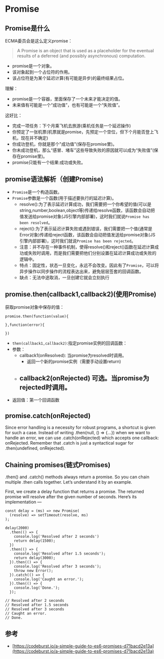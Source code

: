 # Promise

## Promise是什么
ECMA委员会是这么定义promise：
>A Promise is an object that is used as a placeholder for the eventual results of a deferred (and possibly asynchronous) computation.

- promise是一个对象。
- 该对象起到一个占位符的作用。
- 该占位符是为某个延迟计算(有可能是异步)的最终结果占位。

理解：
- promise是一个容器，里面保存了一个未来才能决定的值。
- 未来值有可能是一个“成功值”，也有可能是一个“失败值”。

这好比：
- 完成一项任务：下个月乘飞机去旅游(乘机任务是一个延迟操作)
- 你预定了一张机票(机票就是promise，先预定一个空位，但下个月能否登上飞机，现在并不确定)
- 你成功登机，你就是那个"成功值"(保存在promise里)。
- 你未成功登机，那么“感冒、堵车”这些导致失败的原因就可以成为“失败值”(保存在promise里)。
- promise只能有一个结果:成功或失败。

## promise语法解析（创建Promise)
- `Promise`是一个构造函数。
- `Promise`参数是一个函数(用于描述要执行的延迟计算)。
  - resolve():为了表示延迟计算成功，我们需要把一个你希望的值(可以是string,number,boolean,object等)传递给resolve函数，该函数会自动把值发送给promise对象(JS引擎内部部署)，这时我们就说`Promise has been resolved`。
  - reject():为了表示延迟计算失败或遇到错误，我们需要把一个值(通常是Error对象)传递给reject函数，该函数会自动把值发送给promise对象(JS引擎内部部署)，这时我们就说`Promise has been rejected`。
  - 注意：并不存在一种事件机制，使得resolve()和reject()函数在延迟计算成功或失败时调用，而是我们需要把他们分别设置在延迟计算成功或失败的逻辑中。
  - 特点：固定性，状态一旦变化，永远不会改变。因此有了`Promise`，可以将异步操作以同步操作的流程表达出来，避免层层签套的回调函数。
  - 缺点：无法中途取消，一旦创建它就会立刻执行

## promise.then(callback1,callback2)(使用Promise)
获取promise对象中保存的值：
```
promise.then(function(value){

},function(error){

})
```
- `then(callback1,callback2)`:指定promise实例的回调函数：
- 参数：
    - callback1(onResolved): 当promise为resolved时调用。
        - 返回一个新的promise实例（需要手动设置return)
    - callback2(onRejected) 可选。当promise为rejected时调用。
        - 
- 返回值：第一个回调函数

## promise.catch(onRejected)
Since error handling is a necessity for robust programs, a shortcut is given for such a case. Instead of writing .then(null, () => {...}) when we want to handle an error, we can use .catch(onRejected) which accepts one callback: onRejected.
Remember that .catch is just a syntactical sugar for .then(undefined, onRejected).

## Chaining promises(链式Promises)
.then() and .catch() methods always return a promise. So you can chain multiple .then calls together. Let’s understand it by an example.

First, we create a delay function that returns a promise. The returned promise will resolve after the given number of seconds. Here’s its implementation —

```
const delay = (ms) => new Promise(
  (resolve) => setTimeout(resolve, ms)
);

delay(2000)
  .then(() => {
    console.log('Resolved after 2 seconds')
    return delay(1500);
  })
  .then(() => {
    console.log('Resolved after 1.5 seconds');
    return delay(3000);
  }).then(() => {
    console.log('Resolved after 3 seconds');
    throw new Error();
  }).catch(() => {
    console.log('Caught an error.');
  }).then(() => {
    console.log('Done.');
  });

// Resolved after 2 seconds
// Resolved after 1.5 seconds
// Resolved after 3 seconds
// Caught an error.
// Done.
```


## 参考
- [https://codeburst.io/a-simple-guide-to-es6-promises-d71bacd2e13a](https://codeburst.io/a-simple-guide-to-es6-promises-d71bacd2e13a)